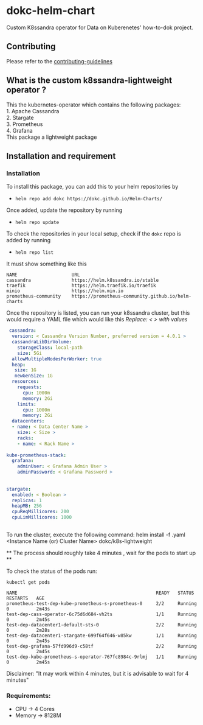 # dokc-helm-chart
Custom K8ssandra operator for Data on Kuberenetes' how-to-dok project.

## Contributing
Please refer to the [contributing-guidelines](https://github.com/dokc/Helm-Charts/blob/master/CONTRIBUTING.md)

## What is the custom k8ssandra-lightweight operator ?

This the kubernetes-operator which contains the following packages:\
    1. Apache Cassandra\
    2. Stargate\
    3. Prometheus <br />
    4. Grafana <br />
    This package a lightweight package

## Installation and requirement

### Installation
To install this package, you can add this to your helm repositories by 

- `helm repo add dokc https://dokc.github.io/Helm-Charts/`

Once added, update the repository by running

- `helm repo update`

To check the repositories in your local setup, check if the `dokc` repo is added by running

- `helm repo list`

It must show something like this
```
NAME                    URL
cassandra               https://helm.k8ssandra.io/stable
traefik                 https://helm.traefik.io/traefik
minio                   https://helm.min.io
prometheus-community    https://prometheus-community.github.io/helm-charts
```

Once the repository is listed, you can run your k8ssandra cluster, but this would require a YAML file which would like this
_Replace: < > with values_

```yaml
 cassandra:
  version: < Cassandra Version Number, preferred version = 4.0.1 >  
  cassandraLibDirVolume:
    storageClass: local-path
    size: 5Gi
  allowMultipleNodesPerWorker: true
  heap:
   size: 1G
   newGenSize: 1G
  resources:
    requests:
      cpu: 1000m
      memory: 2Gi
    limits:
      cpu: 1000m
      memory: 2Gi
  datacenters:
  - name: < Data Center Name >
    size: < Size >
    racks:
    - name: < Rack Name >
    
kube-prometheus-stack:
  grafana:
    adminUser: < Grafana Admin User >
    adminPassword: < Grafana Password >
    
    
stargate:
  enabled: < Boolean >
  replicas: 1
  heapMB: 256
  cpuReqMillicores: 200
  cpuLimMillicores: 1000
  
```

To run the cluster, execute the following command: helm install -f <filename>.yaml <Instance Name (or) Cluster Name> dokc/k8s-lightweight

** The process should roughly take 4 minutes , wait for the pods to start up **

To check the status of the pods run:

`kubectl get pods`

```
NAME                                                   READY   STATUS    RESTARTS   AGE
prometheus-test-dep-kube-prometheus-s-prometheus-0     2/2     Running   0          2m43s
test-dep-cass-operator-6c75d6d684-vh2ts                1/1     Running   0          2m45s
test-dep-datacenter1-default-sts-0                     2/2     Running   0          2m28s
test-dep-datacenter1-stargate-699f64f646-w85kw         1/1     Running   0          2m45s
test-dep-grafana-57fd996d9-c58tf                       2/2     Running   0          2m45s
test-dep-kube-prometheus-s-operator-767fc8984c-9rlmj   1/1     Running   0          2m45s
```

Disclaimer: "It may work within 4 minutes, but it is advisable to wait for 4 minutes"


### Requirements:
 - CPU -> 4 Cores
 - Memory -> 8128M

